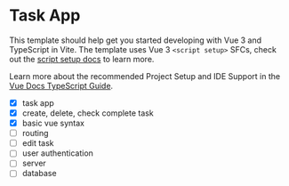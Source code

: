 # Task App

This template should help get you started developing with Vue 3 and TypeScript in Vite. The template uses Vue 3 `<script setup>` SFCs, check out the [script setup docs](https://v3.vuejs.org/api/sfc-script-setup.html#sfc-script-setup) to learn more.

Learn more about the recommended Project Setup and IDE Support in the [Vue Docs TypeScript Guide](https://vuejs.org/guide/typescript/overview.html#project-setup).

- [x] task app
- [x] create, delete, check complete task
- [x] basic vue syntax
- [ ] routing
- [ ] edit task
- [ ] user authentication
- [ ] server
- [ ] database

